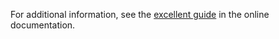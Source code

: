 For additional information, see the [excellent guide](https://docs.sencha.com/extjs/5.0/components/pivot_grid.html "Title")
in the online documentation.
